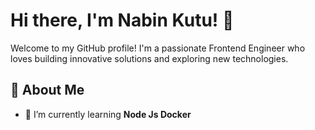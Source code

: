 # Hi there, I'm Nabin Kutu! 👋

Welcome to my GitHub profile! I'm a passionate Frontend Engineer who loves building innovative solutions and exploring new technologies. 

## 🚀 About Me

- 🌱 I’m currently learning **Node Js Docker**

